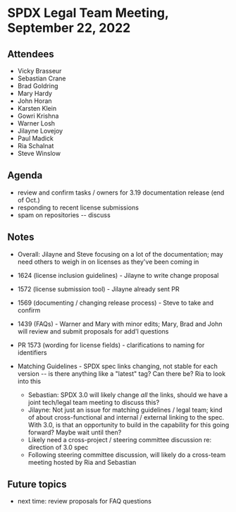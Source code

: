 # SPDX Legal Team Meeting, September 22, 2022

## Attendees

* Vicky Brasseur
* Sebastian Crane
* Brad Goldring
* Mary Hardy
* John Horan
* Karsten Klein
* Gowri Krishna
* Warner Losh
* Jilayne Lovejoy
* Paul Madick
* Ria Schalnat
* Steve Winslow

## Agenda

* review and confirm tasks / owners for 3.19 documentation release (end of Oct.)
* responding to recent license submissions
* spam on repositories -- discuss

## Notes

* Overall: Jilayne and Steve focusing on a lot of the documentation; may need others to weigh in on licenses as they've been coming in

* 1624 (license inclusion guidelines) - Jilayne to write change proposal

* 1572 (license submission tool) - Jilayne already sent PR

* 1569 (documenting / changing release process) - Steve to take and confirm

* 1439 (FAQs) - Warner and Mary with minor edits; Mary, Brad and John will review and submit proposals for add'l questions

* PR 1573 (wording for license fields) - clarifications to naming for identifiers

* Matching Guidelines - SPDX spec links changing, not stable for each version -- is there anything like a "latest" tag? Can there be? Ria to look into this
  - Sebastian: SPDX 3.0 will likely change _all_ the links, should we have a joint tech/legal team meeting to discuss this?
  - Jilayne: Not just an issue for matching guidelines / legal team; kind of about cross-functional and internal / external linking to the spec. With 3.0, is that an opportunity to build in the capability for this going forward? Maybe wait until then?
  - Likely need a cross-project / steering committee discussion re: direction of 3.0 spec
  - Following steering committee discussion, will likely do a cross-team meeting hosted by Ria and Sebastian

## Future topics

* next time: review proposals for FAQ questions
